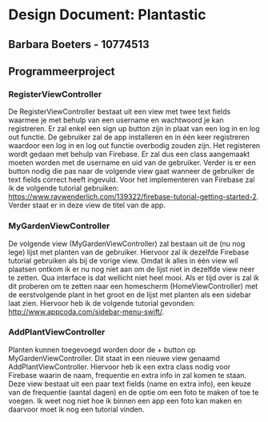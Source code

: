 # Design Document: Plantastic
## Barbara Boeters - 10774513
## Programmeerproject 

### RegisterViewController
De RegisterViewController bestaat uit een view met twee text fields waarmee je met behulp van een username en wachtwoord je kan registreren. Er zal enkel een sign up button zijn in plaat van een log in en log out functie. De gebruiker zal de app installeren en in één keer registreren waardoor een log in en log out functie overbodig zouden zijn. Het registeren wordt gedaan met behulp van Firebase. Er zal dus een class aangemaakt moeten worden met de username en uid van de gebruiker. Verder is er een button nodig die pas naar de volgende view gaat wanneer de gebruiker de text fields correct heeft ingevuld. Voor het implementeren van Firebase zal ik de volgende tutorial gebruiken: https://www.raywenderlich.com/139322/firebase-tutorial-getting-started-2. Verder staat er in deze view de titel van de app.

### MyGardenViewController
De volgende view (MyGardenViewController) zal bestaan uit de (nu nog lege) lijst met planten van de gebruiker. Hiervoor zal ik dezelfde Firebase tutorial gebruiken als bij de vorige view. Omdat ik alles in één view wil plaatsen ontkom ik er nu nog niet aan om de lijst niet in dezelfde view neer te zetten. Qua interface is dat wellicht niet heel mooi. Als er tijd over is zal ik dit proberen om te zetten naar een homescherm (HomeViewController) met de eerstvolgende plant in het groot en de lijst met planten als een sidebar laat zien. Hiervoor heb ik de volgende tutorial gevonden:  http://www.appcoda.com/sidebar-menu-swift/. 

### AddPlantViewController
Planten kunnen toegevoegd worden door de + button op MyGardenViewController. Dit staat in een nieuwe view genaamd AddPlantViewController. Hiervoor heb ik een extra class nodig voor Firebase waarin de naam, frequentie en extra info in zal komen te staan. Deze view bestaat uit een paar text fields (name en extra info), een keuze van de frequentie (aantal dagen) en de optie om een foto te maken of toe te voegen. Ik weet nog niet hoe ik binnen een app een foto kan maken en daarvoor moet ik nog een tutorial vinden. 
